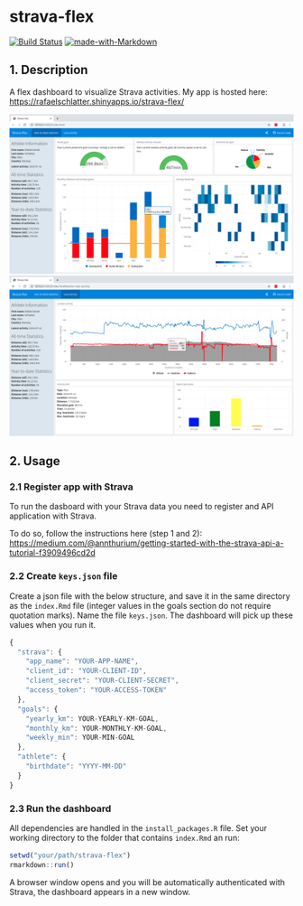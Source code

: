 # strava-flex
[![Build Status](https://travis-ci.org/rafaelschlatter/strava-flex.svg?branch=master)](https://travis-ci.org/rafaelschlatter/strava-flex)
[![made-with-Markdown](https://img.shields.io/badge/Made%20with-Markdown-1f425f.svg)](http://commonmark.org)

## 1. Description
A flex dashboard to visualize Strava activities. My app is hosted here: <https://rafaelschlatter.shinyapps.io/strava-flex/>


![screenshot](https://github.com/rafaelschlatter/strava-flex/blob/master/resources/screenshot.png)
![screenshot2](https://github.com/rafaelschlatter/strava-flex/blob/master/resources/screenshot2.png)

## 2. Usage
### 2.1 Register app with Strava
To run the dasboard with your Strava data you need to register and API application with Strava.  

To do so, follow the instructions here (step 1 and 2):  
<https://medium.com/@annthurium/getting-started-with-the-strava-api-a-tutorial-f3909496cd2d>

### 2.2 Create `keys.json` file
Create a json file with the below structure, and save it in the same directory as the `index.Rmd` file (integer values in the goals section do not require quotation marks). Name the file `keys.json`. The dashboard will pick up these values when you run it.

```javascript
{
  "strava": {
    "app_name": "YOUR-APP-NAME",
    "client_id": "YOUR-CLIENT-ID",
    "client_secret": "YOUR-CLIENT-SECRET",
    "access_token": "YOUR-ACCESS-TOKEN"
  },
  "goals": {
    "yearly_km": YOUR-YEARLY-KM-GOAL,
    "monthly_km": YOUR-MONTHLY-KM-GOAL,
    "weekly_min": YOUR-MIN-GOAL
  },
  "athlete": {
    "birthdate": "YYYY-MM-DD"
  }
}
```

### 2.3 Run the dashboard
All dependencies are handled in the `install_packages.R` file. Set your working directory to the folder that contains `index.Rmd` an run:

```r
setwd("your/path/strava-flex")
rmarkdown::run()
```

A browser window opens and you will be automatically authenticated with Strava, the dashboard appears in a new window.
